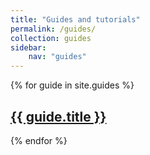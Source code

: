 ```yaml
---
title: "Guides and tutorials"
permalink: /guides/
collection: guides
sidebar:
    nav: "guides"
---
```

{% for guide in site.guides %}
  <h2>
    <a href="{{ guide.url }}">
      {{ guide.title }}
    </a>
  </h2>
{% endfor %}
